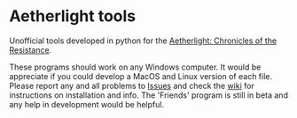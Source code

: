 # Aetherlight tools
Unofficial tools developed in python for the [Aetherlight: Chronicles of the Resistance](https://theaetherlight.com/).

These programs should work on any Windows computer. 
It would be appreciate if you could develop a MacOS and Linux version of each file.
Please report any and all problems to [Issues](https://github.com/Hans0ddcraft/Aetherlight-tools/issues) and check the [wiki](https://github.com/Hans0ddcraft/Aetherlight-tools/wiki) for instructions on installation and info.
The 'Friends' program is still in beta and any help in development would be helpful.
